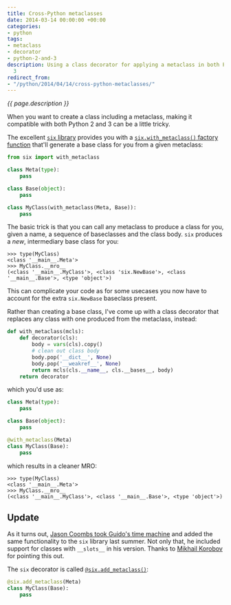 ```yaml
---
title: Cross-Python metaclasses
date: 2014-03-14 00:00:00 +00:00
categories:
- python
tags:
- metaclass
- decorator
- python-2-and-3
description: Using a class decorator for applying a metaclass in both Python 2 and
  3
redirect_from:
- "/python/2014/04/14/cross-python-metaclasses/"
---
```


*{{ page.description }}*

When you want to create a class including a metaclass, making it compatible with both Python 2 and 3 can be a little tricky. 

The excellent [`six` library](http://pythonhosted.org/six/) provides you with a [`six.with_metaclass()` factory function](http://pythonhosted.org/six/#six.with_metaclass) that'll generate a base class for you from a given metaclass:

```python
from six import with_metaclass

class Meta(type):
    pass

class Base(object):
    pass

class MyClass(with_metaclass(Meta, Base)):
    pass
```

The basic trick is that you can call any metaclass to produce a class for you, given a name, a sequence of baseclasses and the class body. `six` produces a *new*, intermediary base class for you:

```console?lang=python&prompt=>>>,...
>>> type(MyClass)
<class '__main__.Meta'>
>>> MyClass.__mro__
(<class '__main__.MyClass'>, <class 'six.NewBase'>, <class '__main__.Base'>, <type 'object'>)
```

This can complicate your code as for some usecases you now have to account for the extra `six.NewBase` baseclass present.

Rather than creating a base class, I've come up with a class decorator that replaces any class with one produced from the metaclass, instead:

```python
def with_metaclass(mcls):
    def decorator(cls):
        body = vars(cls).copy()
        # clean out class body
        body.pop('__dict__', None)
        body.pop('__weakref__', None)
        return mcls(cls.__name__, cls.__bases__, body)
    return decorator
```

which you'd use as:

```python
class Meta(type):
    pass

class Base(object):
    pass

@with_metaclass(Meta)
class MyClass(Base):
    pass
```

which results in a cleaner MRO:

```console?lang=python&prompt=>>>,...
>>> type(MyClass)
<class '__main__.Meta'>
>>> MyClass.__mro__
(<class '__main__.MyClass'>, <class '__main__.Base'>, <type 'object'>)
```

## Update

As it turns out, [Jason Coombs took Guido's time machine](https://bitbucket.org/gutworth/six/pull-request/12/add-patch_with_metaclass-which-provides-a) and added the same functionality to the `six` library last summer. Not only that, he included support for classes with `__slots__` in his version. Thanks to [Mikhail Korobov](http://kmike.ru/) for pointing this out.

The `six` decorator is called [`@six.add_metaclass()`](http://pythonhosted.org/six/#six.add_metaclass):

```python
@six.add_metaclass(Meta)
class MyClass(Base):
    pass
```
